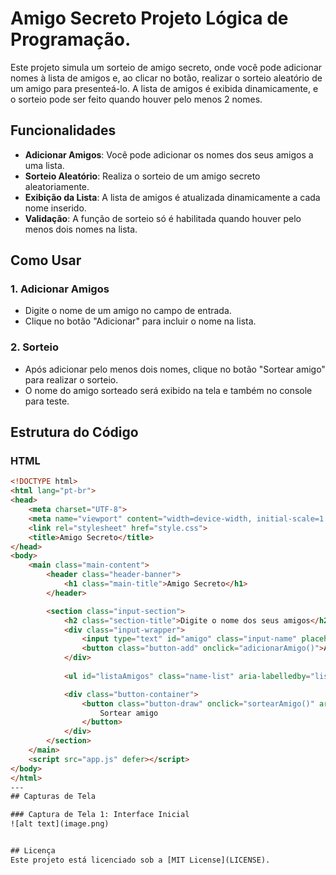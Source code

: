 # Amigo Secreto Projeto Lógica de Programação.

Este projeto simula um sorteio de amigo secreto, onde você pode adicionar nomes à lista de amigos e, ao clicar no botão, realizar o sorteio aleatório de um amigo para presenteá-lo. A lista de amigos é exibida dinamicamente, e o sorteio pode ser feito quando houver pelo menos 2 nomes.

## Funcionalidades

- **Adicionar Amigos**: Você pode adicionar os nomes dos seus amigos a uma lista.
- **Sorteio Aleatório**: Realiza o sorteio de um amigo secreto aleatoriamente.
- **Exibição da Lista**: A lista de amigos é atualizada dinamicamente a cada nome inserido.
- **Validação**: A função de sorteio só é habilitada quando houver pelo menos dois nomes na lista.

## Como Usar

### 1. Adicionar Amigos
   - Digite o nome de um amigo no campo de entrada.
   - Clique no botão "Adicionar" para incluir o nome na lista.
   
### 2. Sorteio
   - Após adicionar pelo menos dois nomes, clique no botão "Sortear amigo" para realizar o sorteio.
   - O nome do amigo sorteado será exibido na tela e também no console para teste.

## Estrutura do Código

### HTML

```html
<!DOCTYPE html>
<html lang="pt-br">
<head>
    <meta charset="UTF-8">
    <meta name="viewport" content="width=device-width, initial-scale=1.0">
    <link rel="stylesheet" href="style.css">
    <title>Amigo Secreto</title>
</head>
<body>
    <main class="main-content">
        <header class="header-banner">
            <h1 class="main-title">Amigo Secreto</h1>
        </header>

        <section class="input-section">
            <h2 class="section-title">Digite o nome dos seus amigos</h2>
            <div class="input-wrapper">
                <input type="text" id="amigo" class="input-name" placeholder="Digite um nome">
                <button class="button-add" onclick="adicionarAmigo()">Adicionar</button>
            </div>
           
            <ul id="listaAmigos" class="name-list" aria-labelledby="listaAmigos" role="list"></ul>

            <div class="button-container">
                <button class="button-draw" onclick="sortearAmigo()" aria-label="Sortear amigo secreto">
                    Sortear amigo
                </button>
            </div>
        </section>
    </main>
    <script src="app.js" defer></script>
</body>
</html>
---
## Capturas de Tela

### Captura de Tela 1: Interface Inicial
![alt text](image.png)


## Licença
Este projeto está licenciado sob a [MIT License](LICENSE).
